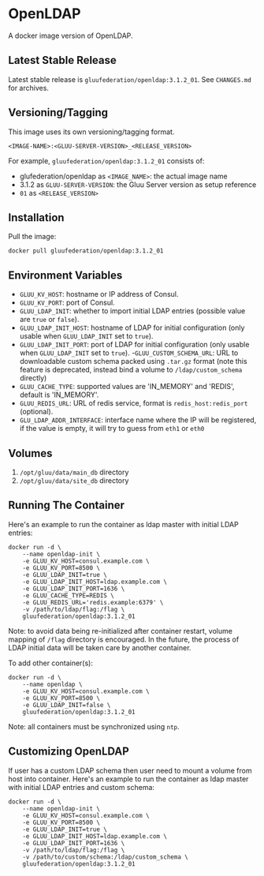 # OpenLDAP

A docker image version of OpenLDAP.

## Latest Stable Release

Latest stable release is `gluufederation/openldap:3.1.2_01`. See `CHANGES.md` for archives.

## Versioning/Tagging

This image uses its own versioning/tagging format.

    <IMAGE-NAME>:<GLUU-SERVER-VERSION>_<RELEASE_VERSION>

For example, `gluufederation/openldap:3.1.2_01` consists of:

- glufederation/openldap as `<IMAGE_NAME>`: the actual image name
- 3.1.2 as `GLUU-SERVER-VERSION`: the Gluu Server version as setup reference
- `01` as `<RELEASE_VERSION>`

## Installation

Pull the image:

```
docker pull gluufederation/openldap:3.1.2_01
```

## Environment Variables

- `GLUU_KV_HOST`: hostname or IP address of Consul.
- `GLUU_KV_PORT`: port of Consul.
- `GLUU_LDAP_INIT`: whether to import initial LDAP entries (possible value are `true` or `false`).
- `GLUU_LDAP_INIT_HOST`: hostname of LDAP for initial configuration (only usable when `GLUU_LDAP_INIT` set to `true`).
- `GLUU_LDAP_INIT_PORT`: port of LDAP for initial configuration (only usable when `GLUU_LDAP_INIT` set to `true`).
-`GLUU_CUSTOM_SCHEMA_URL`: URL to downloadable custom schema packed using `.tar.gz` format (note this feature is deprecated, instead bind a volume to `/ldap/custom_schema` directly)
- `GLUU_CACHE_TYPE`: supported values are 'IN_MEMORY' and 'REDIS', default is 'IN_MEMORY'.
- `GLUU_REDIS_URL`: URL of redis service, format is `redis_host:redis_port` (optional).
- `GLU_LDAP_ADDR_INTERFACE`: interface name where the IP will be registered, if the value is empty, it will try to guess from `eth1` or `eth0`

## Volumes

1. `/opt/gluu/data/main_db` directory
2. `/opt/gluu/data/site_db` directory

## Running The Container

Here's an example to run the container as ldap master with initial LDAP entries:

```
docker run -d \
    --name openldap-init \
    -e GLUU_KV_HOST=consul.example.com \
    -e GLUU_KV_PORT=8500 \
    -e GLUU_LDAP_INIT=true \
    -e GLUU_LDAP_INIT_HOST=ldap.example.com \
    -e GLUU_LDAP_INIT_PORT=1636 \
    -e GLUU_CACHE_TYPE=REDIS \
    -e GLUU_REDIS_URL='redis.example:6379' \
    -v /path/to/ldap/flag:/flag \
    gluufederation/openldap:3.1.2_01
```

Note: to avoid data being re-initialized after container restart, volume mapping of `/flag` directory is encouraged. In the future, the process of LDAP initial data will be taken care by another container.

To add other container(s):

```
docker run -d \
    --name openldap \
    -e GLUU_KV_HOST=consul.example.com \
    -e GLUU_KV_PORT=8500 \
    -e GLUU_LDAP_INIT=false \
    gluufederation/openldap:3.1.2_01
```

Note: all containers must be synchronized using `ntp`.

## Customizing OpenLDAP

If user has a custom LDAP schema then user need to mount a volume from host into container.
Here's an example to run the container as ldap master with initial LDAP entries and custom schema:

```
docker run -d \
    --name openldap-init \
    -e GLUU_KV_HOST=consul.example.com \
    -e GLUU_KV_PORT=8500 \
    -e GLUU_LDAP_INIT=true \
    -e GLUU_LDAP_INIT_HOST=ldap.example.com \
    -e GLUU_LDAP_INIT_PORT=1636 \
    -v /path/to/ldap/flag:/flag \
    -v /path/to/custom/schema:/ldap/custom_schema \
    gluufederation/openldap:3.1.2_01
```
